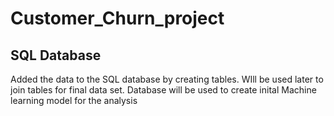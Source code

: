 # Customer_Churn_project

## SQL Database

Added the data to the SQL database by creating tables. WIll be used later to join tables for final data set.
Database will be used to create inital Machine learning model for the analysis
